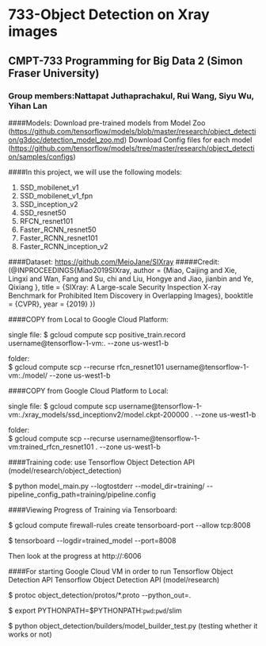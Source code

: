 # 733-Object Detection on Xray images
## CMPT-733 Programming for Big Data 2 (Simon Fraser University)
### Group members:Nattapat Juthaprachakul, Rui Wang, Siyu Wu, Yihan Lan

####Models:
Download pre-trained models from Model Zoo (https://github.com/tensorflow/models/blob/master/research/object_detection/g3doc/detection_model_zoo.md)
Download Config files for each model (https://github.com/tensorflow/models/tree/master/research/object_detection/samples/configs)

####In this project, we will use the following models:
1. SSD_mobilenet_v1
2. SSD_mobilenet_v1_fpn
3. SSD_inception_v2
4. SSD_resnet50
5. RFCN_resnet101
6. Faster_RCNN_resnet50
7. Faster_RCNN_resnet101
8. Faster_RCNN_inception_v2


####Dataset: https://github.com/MeioJane/SIXray
#####Credit:
(@INPROCEEDINGS{Miao2019SIXray,
    author = {Miao, Caijing and Xie, Lingxi and Wan, Fang and Su, chi and Liu, Hongye and Jiao, jianbin and Ye, Qixiang },
    title = {SIXray: A Large-scale Security Inspection X-ray Benchmark for Prohibited Item Discovery in Overlapping Images},
    booktitle = {CVPR},
    year = {2019} })

####COPY from Local to Google Cloud Platform:

single file:
$ gcloud compute scp positive_train.record username@tensorflow-1-vm:. --zone us-west1-b

folder:     
$ gcloud compute scp --recurse rfcn_resnet101 username@tensorflow-1-vm:./model/ --zone us-west1-b

####COPY from Google Cloud Platform to Local:

single file:
$ gcloud compute scp username@tensorflow-1-vm:./xray_models/ssd_inceptionv2/model.ckpt-200000 . --zone us-west1-b

folder:     
$ gcloud compute scp --recurse username@tensorflow-1-vm:trained_rfcn_resnet101 . --zone us-west1-b

####Training code: use Tensorflow Object Detection API (model/research/object_detection)

$ python model_main.py --logtostderr --model_dir=training/ --pipeline_config_path=training/pipeline.config

####Viewing Progress of Training via Tensorboard:

$ gcloud compute firewall-rules create tensorboard-port --allow tcp:8008

$ tensorboard --logdir=trained_model --port=8008

Then look at the progress at http://<external-ip-of-Google-Cloud-VM>:6006


####For starting Google Cloud VM in order to run Tensorflow Object Detection API
Tensorflow Object Detection API (model/research)

$ protoc object_detection/protos/*.proto --python_out=.

$ export PYTHONPATH=$PYTHONPATH:`pwd`:`pwd`/slim

$ python object_detection/builders/model_builder_test.py (testing whether it works or not)
